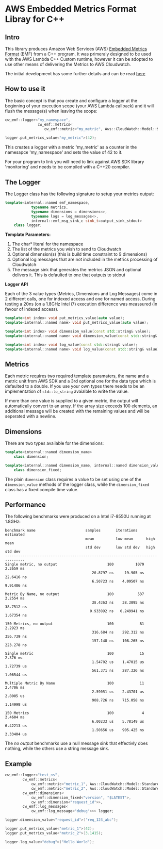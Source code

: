 # AWS Embedded Metrics Format Libray for C++

## Intro

This library produces Amazon Web Services (AWS) [Embedded Metrics Format](https://docs.aws.amazon.com/AmazonCloudWatch/latest/monitoring/CloudWatch_Embedded_Metric_Format_Specification.html) (EMF) from a C++ program. It was primeraly designed to be used with the AWS Lambda C++ Custom runtime, however it can be adopted to use other means of delivering the Metrics to AWS Cloudwatch.

The initial development has some further details and can be read [here](http://www.switchedonsystems.com/emf_for_cpp/)

## How to use it

The basic concept is that you create and configure a logger at the beginning of your execution scope (your AWS Lambda callback) and it will flush the message(s) when leaving the scope:

```c++
cw_emf::logger<"my_namespace",
               cw_emf::metrics<
                  cw_emf::metric<"my_metric", Aws::CloudWatch::Model::StandardUnit::Count>>> logger;
                  
logger.put_metrics_value<"my_metric">(42);
```

This creates a logger with a metric 'my_metric' as a counter in the namesapce 'my_namespace' and sets the value of 42 to it.

For your program to link you will need to link against AWS SDK library 'monitoring' and needs to be compiled with a C++20 compiler.

## The Logger

The Logger class has the following signature to setup your metrics output:

```c++
template<internal::named emf_namespace,
            typename metrics,
            typename dimensions = dimensions<>,
            typename logs = log_messages<>,
            internal::emf_msg_sink_c sink_t=output_sink_stdout>
    class logger;
```

**Template Parameters:**

1. The char* literal for the namespace
2. The list of the metrics you wish to send to Cloudwatch
3. Optional dimension(s) (this is build time constraint to 9 dimensions)
4. Optional log messages that are not included in the metrics processing of Cloudwatch
5. The message sink that generates the metrics JSON and optional delivers it. This is defaulted to one that outputs to stdout

**Logger API**

Each of the 3 value types (Metrics, Dimensions and Log Messages) come in 2 different calls, one for indexed access and one for named access. During testing a 20ns (on a 1.8GHz Intel i7) execution difference was meassured (in favour of indexed access).

```c++
template<int index> void put_metrics_value(auto value);
template<internal::named name> void put_metrics_value(auto value);

template<int index> void dimension_value(const std::string& value);
template<internal::named name> void dimension_value(const std::string& value);

template<int index> void log_value(const std::string& value);
template<internal::named name> void log_value(const std::string& value);
```

## Metrics

Each metric requires two required template paramaters, the name and a metric unit from AWS SDK and a 3rd optional one for the data type which is defaulted to a double. If you use your own types there needs to be an implementation of `std::to_string` avaialble to write the value.

If more than one value is supplied to a given metric, the output will automatically convert to an array. If the array size exceeds 100 elements, an additional message will be created with the remaining values and will be seperated with a newline.

## Dimensions

There are two types available for the dimensions:

```c++
template<internal::named dimension_name>
    class dimension;

template<internal::named dimension_name, internal::named dimension_value>
    class dimension_fixed;
```

The plain `dimension` class requires a value to be set using one of the `dimension_value` methods of the logger class, while the `dimension_fixed` class has a fixed compile time value.

## Performance

The following benchmarks were produced on a Intel i7-8550U running at 1.8GHz:

```
benchmark name                       samples       iterations    estimated
                                     mean          low mean      high mean
                                     std dev       low std dev   high std dev
-------------------------------------------------------------------------------
Single metric, no output                       100          1079     2.2659 ms 
                                        20.8797 ns     19.905 ns    22.6416 ns 
                                        6.50723 ns    4.09507 ns    9.91486 ns 
                                                                               
Metric By Name, no output                      100           537     2.2554 ms 
                                        38.4363 ns    38.3095 ns    38.7512 ns 
                                       0.933092 ns   0.249941 ns    1.67354 ns 
                                                                               
150 Metrics, no output                         100            81     2.2923 ms 
                                        316.684 ns    292.312 ns    356.739 ns 
                                        157.148 ns    108.265 ns    223.278 ns 
                                                                               
Single metric                                  100            15      2.376 ms 
                                        1.54702 us    1.47015 us    1.72739 us 
                                        561.371 ns    287.326 ns    1.06544 us 
                                                                               
Multiple Metric By Name                        100            11     2.4706 ms 
                                        2.59051 us    2.43701 us     2.8005 us 
                                        908.726 ns    715.058 ns    1.14998 us 
                                                                               
150 Metrics                                    100             4     2.4604 ms 
                                        6.00233 us    5.78149 us    6.42213 us 
                                        1.50656 us    905.425 ns    2.33404 us 
```

The *no output* benchmarks use a null message sink that effectivly does nothing, while the others use a string message sink.

## Example

```c++
cw_emf::logger<"test_ns",
        cw_emf::metrics<
            cw_emf::metric<"metric_1", Aws::CloudWatch::Model::StandardUnit::Count>,
            cw_emf::metric<"metric_2", Aws::CloudWatch::Model::StandardUnit::Milliseconds>>,
        cw_emf::dimensions<
            cw_emf::dimension_fixed<"version", "$LATEST">,
            cw_emf::dimension<"request_id">>,
        cw_emf::log_messages<
            cw_emf::log_message<"debug">>> logger;

logger.dimension_value<"request_id">("req_123_abc");

logger.put_metrics_value<"metric_1">(42);
logger.put_metrics_value<"metric_2">(3.1415);

logger.log_value<"debug">("Hello World");

```

